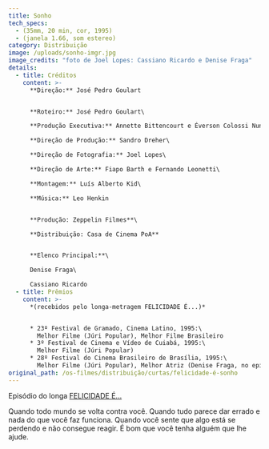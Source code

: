 ```yaml
---
title: Sonho
tech_specs:
  - (35mm, 20 min, cor, 1995)
  - (janela 1.66, som estereo)
category: Distribuição
image: /uploads/sonho-imgr.jpg
image_credits: "foto de Joel Lopes: Cassiano Ricardo e Denise Fraga"
details:
  - title: Créditos
    content: >-
      **Direção:** José Pedro Goulart


      **Roteiro:** José Pedro Goulart\

      **Produção Executiva:** Annette Bittencourt e Éverson Colossi Nunes (Gringo)\

      **Direção de Produção:** Sandro Dreher\

      **Direção de Fotografia:** Joel Lopes\

      **Direção de Arte:** Fiapo Barth e Fernando Leonetti\

      **Montagem:** Luís Alberto Kid\

      **Música:** Leo Henkin


      **Produção: Zeppelin Filmes**\

      **Distribuição: Casa de Cinema PoA**


      **Elenco Principal:**\

      Denise Fraga\

      Cassiano Ricardo
  - title: Prêmios
    content: >-
      *(recebidos pelo longa-metragem FELICIDADE É...)*


      * 23º Festival de Gramado, Cinema Latino, 1995:\
        Melhor Filme (Júri Popular), Melhor Filme Brasileiro
      * 3º Festival de Cinema e Vídeo de Cuiabá, 1995:\
        Melhor Filme (Júri Popular)
      * 28º Festival do Cinema Brasileiro de Brasília, 1995:\
        Melhor Filme (Júri Popular), Melhor Atriz (Denise Fraga, no episódio SONHO)
original_path: /os-filmes/distribuição/curtas/felicidade-é-sonho
---
```

Episódio do longa [FELICIDADE É...](/filmes/felicidade-é/)

Quando todo mundo se volta contra você. Quando tudo parece dar errado e nada do que você faz funciona. Quando você sente que algo está se perdendo e não consegue reagir. É bom que você tenha alguém que lhe ajude.
